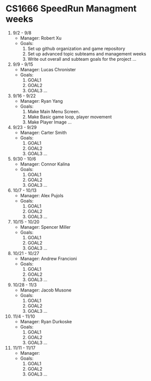 # CS1666 SpeedRun Managment weeks

1. 9/2 - 9/8
	* Manager: Robert Xu
	* Goals:
		1. Set up github organization and game repository
		1. Set up advanced topic subteams and management weeks
		1. Write out overall and subteam goals for the project
		...
1. 9/9 - 9/15
	* Manager: Lucas Chronister
	* Goals:
		1. GOAL1
		1. GOAL2
		1. GOAL3
		...
1. 9/16 - 9/22
	* Manager: Ryan Yang
	* Goals:
		1. Make Main Menu Screen.
		1. Make Basic game loop, player movement
		1. Make Player Image
		...
1. 9/23 - 9/29
	* Manager: Carter Smith
	* Goals:
		1. GOAL1
		1. GOAL2
		1. GOAL3
		...
1. 9/30 - 10/6
	* Manager: Connor Kalina
	* Goals:
		1. GOAL1
		1. GOAL2
		1. GOAL3
		...
1. 10/7 - 10/13
	* Manager: Alex Pujols
	* Goals:
		1. GOAL1
		1. GOAL2
		1. GOAL3
		...
1. 10/15 - 10/20
	* Manager: Spencer Miller
	* Goals:
		1. GOAL1
		1. GOAL2
		1. GOAL3
		...
1. 10/21 - 10/27
	* Manager: Andrew Francioni
	* Goals:
		1. GOAL1
		1. GOAL2
		1. GOAL3
		...
1. 10/28 - 11/3
	* Manager: Jacob Musone
	* Goals:
		1. GOAL1
		1. GOAL2
		1. GOAL3
		...
1. 11/4 - 11/10
	* Manager: Ryan Durkoske
	* Goals:
		1. GOAL1
		1. GOAL2
		1. GOAL3
		...
1. 11/11 - 11/17
	* Manager:
	* Goals:
		1. GOAL1
		1. GOAL2
		1. GOAL3
		...		
